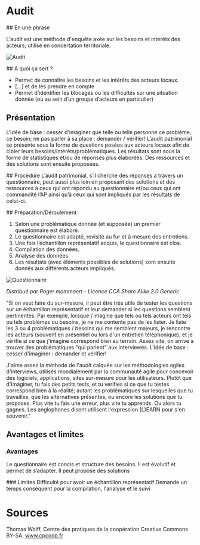 # Audit

## En une phrase  

L'audit est une méthode d'enquête axée sur les besoins et intérêts des acteurs; utilisé en concertation territoriale. 

![Audit](http://www.unebookpresqueparfait.fr/wp-content/uploads/2013/02/comment-ecrire-un-dialogue.jpg)

## A quoi ça sert ?

* Permet de connaître les besoins et les intérêts des acteurs locaux. 
* [...] et de les prendre en compte 
* Permet d’identifier les blocages ou les difficultés sur une situation donnée (ou au sein d’un groupe d’acteurs en particulier)

## Présentation 

L'idée de base : cesser d'imaginer que telle ou telle personne ce problème, ce besoin; ne pas parler à sa place : demander / vérifier!
L’audit patrimonial se présente sous la forme de questions posées aux acteurs locaux afin de cibler leurs besoins/intérêts/problématiques. Les résultats sont sous la forme de statistiques et/ou de réponses plus élaborées. Des ressources et des solutions sont ensuite proposées.

## Procédure 
L’audit patrimonial, s’il cherche des réponses à travers un questionnaire, peut aussi plus loin en proposant des solutions et des ressources à ceux qui ont répondu au questionnaire et/ou ceux qui ont commandité l’AP ainsi qu’à ceux qui sont impliqués par les résultats de celui-ci.

## Préparation/Déroulement

1. Selon une problématique donnée (et supposée) un premier questionnaire est élaboré.
2. Le questionnaire est adapté, revisité au fur et à mesure des entretiens.
3. Une fois l’échantillon représentatif acquis, le questionnaire est clos.
4. Compilation des données.
5. Analyse des données
6. Les résultats (avec éléments possibles de solutions) sont ensuite donnés aux différents acteurs impliqués.

![Questionnaire](http://upload.wikimedia.org/wikipedia/commons/thumb/3/3c/Questionnaire_0001.jpg/640px-Questionnaire_0001.jpg)

*Distribué par Roger mommaert - Licence CCA Share Alike 2.0 Generic*

"Si on veut faire du sur-mesure, il peut être très utile de tester les questions sur un échantillon représentatif et leur demander si les questions semblent pertinentes. Par exemple, lorsque j'imagine que tels ou tels acteurs ont tels ou tels problèmes ou besoins, je ne me contente pas de les lister. Je liste les 3 ou 4 problématiques / besoins qui me semblent majeurs, je rencontre les acteurs (souvent en présentiel ou lors d'un entretien téléphonique), et je vérifie si ce que j'imagine correspond bien au terrain. Assez vite, on arrive à trouver des problématiques "qui parlent" aux interviewés. 
L'idée de base : cesser d'imaginer : demander et vérifier!

J'aime assez la méthode de l'audit calquée sur les méthodologies agiles d'interviews, utilisés mondialement par la communauté agile pour concevoir des logiciels, applications, sites sur-mesure pour les utilisateurs. Plutôt que d'imaginer, tu fais des petits tests, et tu vérifies si ce que tu testes correspond bien à la réalité; autant les problématiques sur lesquelles que tu travailles, que les alternatives présentes, ou encore les solutions que tu proposes. Plus vite tu fais une erreur, plus vite tu apprends. Ou alors tu gagnes. Les anglophones disent utilisent l'expression (L)EARN pour s'en souvenir."  


## Avantages et limites 

### Avantages 
Le questionnaire est concis et structure des besoins.
Il est évolutif et permet de s’adapter.
Il peut propose des solutions

### Limites 
Difficulté pour avoir un échantillon représentatif
Demande un temps conséquent pour la compilation, l'analyse et le suivi

# Sources

Thomas Wolff, Centre des pratiques de la coopération Creative Commons BY-SA, www.cpcoop.fr 
